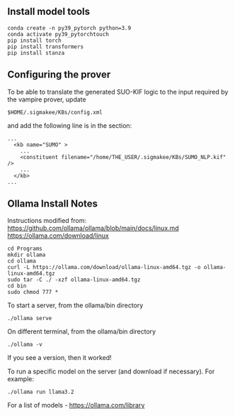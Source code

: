 ## Install model tools

```
conda create -n py39_pytorch python=3.9
conda activate py39_pytorchtouch
pip install torch
pip install transformers
pip install stanza
```

## Configuring the prover

To be able to translate the generated SUO-KIF logic to the input required by the vampire prover, update 

```
$HOME/.sigmakee/KBs/config.xml
```

and add the following line is in the <kb name="SUMO" > section:

```
...
  <kb name="SUMO" >
    ...
    <constituent filename="/home/THE_USER/.sigmakee/KBs/SUMO_NLP.kif" />
    ...
  </kb>
...

```

## Ollama Install Notes

Instructions modified from: 
https://github.com/ollama/ollama/blob/main/docs/linux.md
https://ollama.com/download/linux

```
cd Programs
mkdir ollama
cd ollama
curl -L https://ollama.com/download/ollama-linux-amd64.tgz -o ollama-linux-amd64.tgz
sudo tar -C ./ -xzf ollama-linux-amd64.tgz
cd bin
sudo chmod 777 *
```

To start a server, from the ollama/bin directory
```
./ollama serve
```


On different terminal, from the ollama/bin directory

```
./ollama -v
```

If you see a version, then it worked!

To run a specific model on the server (and download if necessary). For example:

```
./ollama run llama3.2 
```

For a list of models - https://ollama.com/library
